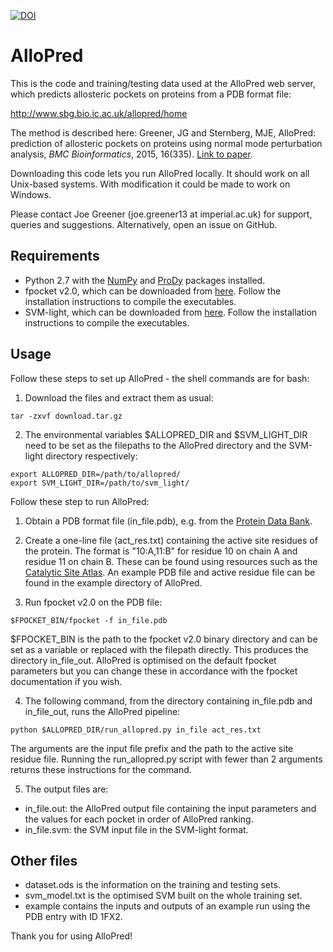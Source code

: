 [![DOI](https://zenodo.org/badge/doi/10.5281/zenodo.32016.svg)](http://dx.doi.org/10.5281/zenodo.32016)

# AlloPred

This is the code and training/testing data used at the AlloPred web server, which predicts allosteric pockets on proteins from a PDB format file:

http://www.sbg.bio.ic.ac.uk/allopred/home

The method is described here: Greener, JG and Sternberg, MJE, AlloPred: prediction of allosteric pockets on proteins using normal mode perturbation analysis, *BMC Bioinformatics*, 2015, 16(335). [Link to paper](http://bmcbioinformatics.biomedcentral.com/articles/10.1186/s12859-015-0771-1).

Downloading this code lets you run AlloPred locally. It should work on all Unix-based systems. With modification it could be made to work on Windows.

Please contact Joe Greener (joe.greener13 at imperial.ac.uk) for support, queries and suggestions. Alternatively, open an issue on GitHub.

## Requirements

* Python 2.7 with the [NumPy](http://www.numpy.org/) and [ProDy](http://prody.csb.pitt.edu/) packages installed.
* fpocket v2.0, which can be downloaded from [here](http://fpocket.sourceforge.net/). Follow the installation instructions to compile the executables.
* SVM-light, which can be downloaded from [here](http://svmlight.joachims.org/). Follow the installation instructions to compile the executables.

## Usage

Follow these steps to set up AlloPred - the shell commands are for bash:

1. Download the files and extract them as usual:
  ```
  tar -zxvf download.tar.gz
  ```

2. The environmental variables $ALLOPRED_DIR and $SVM_LIGHT_DIR need to be set as the filepaths to the AlloPred directory and the SVM-light directory respectively:
  ```
  export ALLOPRED_DIR=/path/to/allopred/
  export SVM_LIGHT_DIR=/path/to/svm_light/
  ```

Follow these step to run AlloPred:

1. Obtain a PDB format file (in_file.pdb), e.g. from the [Protein Data Bank](http://www.rcsb.org/pdb/home/home.do).

2. Create a one-line file (act_res.txt) containing the active site residues of the protein. The format is "10:A,11:B" for residue 10 on chain A and residue 11 on chain B. These can be found using resources such as the [Catalytic Site Atlas](http://www.ebi.ac.uk/thornton-srv/databases/CSA/). An example PDB file and active residue file can be found in the example directory of AlloPred.

3. Run fpocket v2.0 on the PDB file:
  ```
  $FPOCKET_BIN/fpocket -f in_file.pdb
  ```
  $FPOCKET_BIN is the path to the fpocket v2.0 binary directory and can be set as a variable or replaced with the filepath directly. This produces the   directory in_file_out. AlloPred is optimised on the default fpocket parameters but you can change these in accordance with the fpocket documentation   if you wish.

4. The following command, from the directory containing in_file.pdb and in_file_out, runs the AlloPred pipeline:
  ```
  python $ALLOPRED_DIR/run_allopred.py in_file act_res.txt
  ```
  The arguments are the input file prefix and the path to the active site residue file. Running the run_allopred.py script with fewer than 2 arguments returns these instructions for the command.

5. The output files are:
  * in_file.out: the AlloPred output file containing the input parameters and the values for each pocket in order of AlloPred ranking.
  * in_file.svm: the SVM input file in the SVM-light format.

## Other files

* dataset.ods is the information on the training and testing sets.
* svm_model.txt is the optimised SVM built on the whole training set.
* example contains the inputs and outputs of an example run using the PDB entry with ID 1FX2.

Thank you for using AlloPred!
